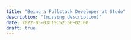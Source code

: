 ```yaml
---
title: "Being a Fullstack Developer at Studo"
description: "(missing description)"
date: 2022-05-03T19:52:56+02:00
draft: true
---
```

